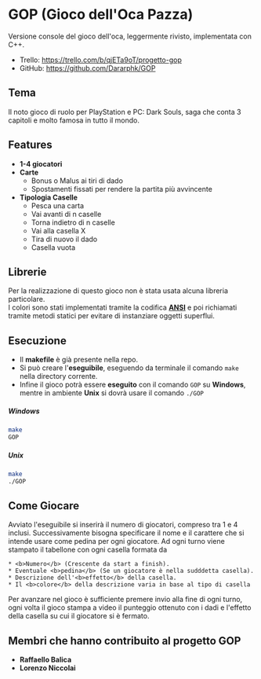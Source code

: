 ﻿# GOP (Gioco dell'Oca Pazza)

Versione console del gioco dell'oca, leggermente rivisto, implementata con C++.

* Trello: https://trello.com/b/qjETa9oT/progetto-gop
* GitHub: https://github.com/Dararphk/GOP

## Tema

Il noto gioco di ruolo per PlayStation e PC: Dark Souls, saga che conta 3 capitoli e molto famosa in tutto il mondo.

## Features
* <b>1-4 giocatori</b>
* <b>Carte</b> 
    * Bonus o Malus ai tiri di dado
    * Spostamenti fissati per rendere la partita più avvincente
* <b>Tipologia Caselle</b>
    * Pesca una carta
    * Vai avanti di n caselle
    * Torna indietro di n caselle
    * Vai alla casella X
    * Tira di nuovo il dado
	* Casella vuota

## Librerie 

Per la realizzazione di questo gioco non è stata usata alcuna libreria particolare. <br>
I colori sono stati implementati tramite la codifica <b>[ANSI](https://en.wikipedia.org/wiki/ANSI_escape_code)</b> e poi richiamati tramite metodi
statici per evitare di instanziare oggetti superflui.

## Esecuzione

* Il <b>makefile</b> è già presente nella repo.
* Si può creare l'<b>eseguibile</b>, eseguendo da terminale il comando `make` nella directory corrente.
* Infine il gioco potrà essere <b>eseguito</b> con il comando `GOP` su <b>Windows</b>, mentre in ambiente <b>Unix</b> si dovrà usare il comando `./GOP`

##### Windows
```bash
make
GOP
```

##### Unix
```bash
make
./GOP
```

## Come Giocare

Avviato l'eseguibile si inserirà il numero di giocatori, compreso tra 1 e 4 inclusi. Successivamente bisogna
specificare il nome e il carattere che si intende usare come pedina per ogni giocatore.
Ad ogni turno viene stampato il tabellone con ogni casella formata da

	* <b>Numero</b> (Crescente da start a finish).
	* Eventuale <b>pedina</b> (Se un giocatore è nella sudddetta casella).
	* Descrizione dell'<b>effetto</b> della casella.
	* Il <b>colore</b> della descrizione varia in base al tipo di casella

Per avanzare nel gioco è sufficiente premere invio alla fine di ogni turno, ogni volta il gioco stampa a video il punteggio ottenuto con i dadi e l'effetto
della casella su cui il giocatore si è fermato.

## Membri che hanno contribuito al progetto GOP

* <b>Raffaello Balica</b>
* <b>Lorenzo Niccolai</b>
